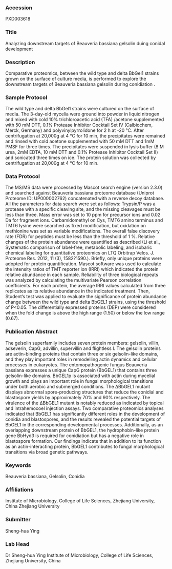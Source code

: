 ### Accession
PXD003618

### Title
Analyzing downstream targets of Beauveria bassiana gelsolin duing conidal development

### Description
Comparative proteomics,  between the wild type and delta BbGel1 strains grown on the surface of culture media, is performed to explore the downstream targets of Beauveria bassiana gelsolin during conidiation .

### Sample Protocol
The wild type and delta BbGel1 strains were cultured on the surface of media. The 3-day-old mycelia were ground into powder in liquid nitrogen and mixed with cold 10% trichloroacetic acid (TFA) /acetone supplemented with 50 mM DTT, 0.1% Protease Inhibitor Cocktail Set IV (Calbiochem, Merck, Germany) and polyvinylpyrrolidone for 2 h at -20 °C. After centrifugation at 20,000g at 4 °C for 10 min, the precipitates were remained and rinsed with cold acetone supplemented with 50 mM DTT and 1mM PMSF for three times. The precipitates were suspended in lysis buffer (8 M urea, 2mM EDTA, 10 mM DTT and 0.1% Protease Inhibitor Cocktail Set II) and sonicated three times on ice. The protein solution was collected by centrifugation at 20,000g at 4 °C for 10 min.

### Data Protocol
The MS/MS data were processed by Mascot search engine (version 2.3.0) and searched against Beauveria bassiana proteome database (Uniprot Proteome ID: UP000002762) concatenated with a reverse decoy database. All the parameters for data search were set as follows: Trypsin/P was a protease with a specific cleaving site, and the missing cleavages must be less than three. Mass error was set to 10 ppm for precursor ions and 0.02 Da for fragment ions. Carbamidomethyl on Cys, TMT6 amino terminus and TMT6 lysine were searched as fixed modification, but oxidation on methionine was set as variable modifications. The overall false discovery rate (FDR) for peptides must be less than the threshold of 1 %. Relative changes of the protein abundance were quantified as described (Li et al., Systematic comparison of label-free, metabolic labeling, and isobaric chemical labeling for quantitative proteomics on LTQ Orbitrap Velos. J. Proteome Res. 2012, 11 (3), 1582?1590.). Briefly, only unique proteins were adopted for protein quantification. Mascot software was used to calculate the intensity ratios of TMT reporter ion (IRRI) which indicated the protein relative abundance in each sample. Reliability of three biological repeats was analyzed by calculating the multivariate Pearson correlation coefficients. For each protein, the average IRRI values calculated from three replicates as its relative abundance in the indicated treatment. Then, Student’s test was applied to evaluate the significance of protein abundance change between the wild type and delta BbGEL1 strains, using the threshold of P<0.05. The differentially expressed proteins (DEP) were considered when the fold change is above the high range (1.50) or below the low range (0.67).

### Publication Abstract
The gelsolin superfamily includes seven protein members: gelsolin, villin, adseverin, CapG, advillin, supervillin and flightless I. The gelsolin proteins are actin-binding proteins that contain three or six gelsolin-like domains, and they play important roles in remodelling actin dynamics and cellular processes in eukaryotes. The entomopathogenic fungus Beauveria bassiana expresses a unique CapG protein (BbGEL1) that contains three gelsolin-like domains. BbGEL1p is associated with actin during mycelial growth and plays an important role in fungal morphological transitions under both aerobic and submerged conditions. The &#x394;BbGEL1 mutant displays abnormal spore-producing structures that reduce the conidial and blastospore yields by approximately 70% and 90% respectively. The virulence of the &#x394;BbGEL1 mutant is notably reduced as indicated by topical and intrahemocoel injection assays. Two comparative proteomics analyses indicated that BbGEL1 has significantly different roles in the development of conidia and blastospores, and the results revealed the potential targets of BbGEL1 in the corresponding developmental processes. Additionally, as an overlapping downstream protein of BbGEL1, the hydrophobin-like protein gene BbHyd3 is required for conidiation but has a negative role in blastospore formation. Our findings indicate that in addition to its function as an actin-interacting protein, BbGEL1 contributes to fungal morphological transitions via broad genetic pathways.

### Keywords
Beauveria bassiana, Gelsolin, Conidia

### Affiliations
Institute of Microbiology, College of Life Sciences, Zhejiang University, China
Zhejiang University

### Submitter
Sheng-hua Ying

### Lab Head
Dr Sheng-hua Ying
Institute of Microbiology, College of Life Sciences, Zhejiang University, China


